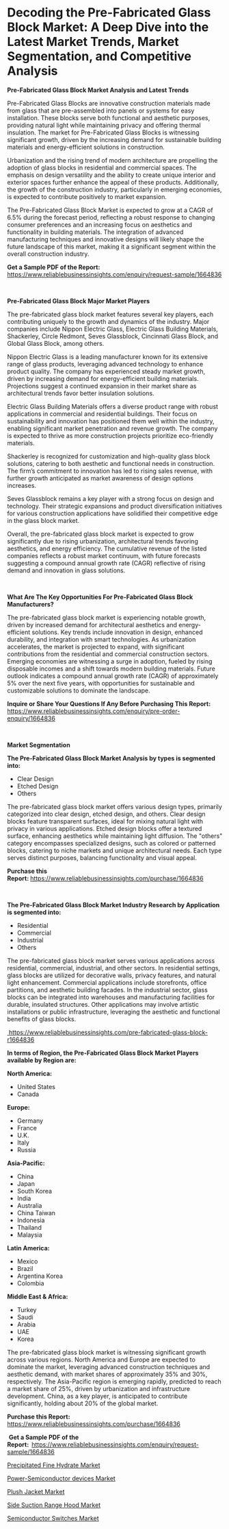 <p><h1>Decoding the Pre-Fabricated Glass Block Market: A Deep Dive into the Latest Market Trends, Market Segmentation, and Competitive Analysis</h1></p><p><strong>Pre-Fabricated Glass Block Market Analysis and Latest Trends</strong></p>
<p><p>Pre-Fabricated Glass Blocks are innovative construction materials made from glass that are pre-assembled into panels or systems for easy installation. These blocks serve both functional and aesthetic purposes, providing natural light while maintaining privacy and offering thermal insulation. The market for Pre-Fabricated Glass Blocks is witnessing significant growth, driven by the increasing demand for sustainable building materials and energy-efficient solutions in construction.</p><p>Urbanization and the rising trend of modern architecture are propelling the adoption of glass blocks in residential and commercial spaces. The emphasis on design versatility and the ability to create unique interior and exterior spaces further enhance the appeal of these products. Additionally, the growth of the construction industry, particularly in emerging economies, is expected to contribute positively to market expansion.</p><p>The Pre-Fabricated Glass Block Market is expected to grow at a CAGR of 6.5% during the forecast period, reflecting a robust response to changing consumer preferences and an increasing focus on aesthetics and functionality in building materials. The integration of advanced manufacturing techniques and innovative designs will likely shape the future landscape of this market, making it a significant segment within the overall construction industry.</p></p>
<p><strong>Get a Sample PDF of the Report:&nbsp;</strong> <a href="https://www.reliablebusinessinsights.com/enquiry/request-sample/1664836?utm_campaign=39&utm_medium=2&utm_source=Github&utm_content=ia&utm_term=29092024&utm_id=pre-fabricated-glass-block">https://www.reliablebusinessinsights.com/enquiry/request-sample/1664836</a></p>
<p>&nbsp;</p>
<p><strong>Pre-Fabricated Glass Block Major Market Players</strong></p>
<p><p>The pre-fabricated glass block market features several key players, each contributing uniquely to the growth and dynamics of the industry. Major companies include Nippon Electric Glass, Electric Glass Building Materials, Shackerley, Circle Redmont, Seves Glassblock, Cincinnati Glass Block, and Global Glass Block, among others.</p><p>Nippon Electric Glass is a leading manufacturer known for its extensive range of glass products, leveraging advanced technology to enhance product quality. The company has experienced steady market growth, driven by increasing demand for energy-efficient building materials. Projections suggest a continued expansion in their market share as architectural trends favor better insulation solutions.</p><p>Electric Glass Building Materials offers a diverse product range with robust applications in commercial and residential buildings. Their focus on sustainability and innovation has positioned them well within the industry, enabling significant market penetration and revenue growth. The company is expected to thrive as more construction projects prioritize eco-friendly materials.</p><p>Shackerley is recognized for customization and high-quality glass block solutions, catering to both aesthetic and functional needs in construction. The firm’s commitment to innovation has led to rising sales revenue, with further growth anticipated as market awareness of design options increases.</p><p>Seves Glassblock remains a key player with a strong focus on design and technology. Their strategic expansions and product diversification initiatives for various construction applications have solidified their competitive edge in the glass block market.</p><p>Overall, the pre-fabricated glass block market is expected to grow significantly due to rising urbanization, architectural trends favoring aesthetics, and energy efficiency. The cumulative revenue of the listed companies reflects a robust market continuum, with future forecasts suggesting a compound annual growth rate (CAGR) reflective of rising demand and innovation in glass solutions.</p></p>
<p>&nbsp;</p>
<p><strong>What Are The Key Opportunities For Pre-Fabricated Glass Block Manufacturers?</strong></p>
<p><p>The pre-fabricated glass block market is experiencing notable growth, driven by increased demand for architectural aesthetics and energy-efficient solutions. Key trends include innovation in design, enhanced durability, and integration with smart technologies. As urbanization accelerates, the market is projected to expand, with significant contributions from the residential and commercial construction sectors. Emerging economies are witnessing a surge in adoption, fueled by rising disposable incomes and a shift towards modern building materials. Future outlook indicates a compound annual growth rate (CAGR) of approximately 5% over the next five years, with opportunities for sustainable and customizable solutions to dominate the landscape.</p></p>
<p><strong>Inquire or Share Your Questions If Any Before Purchasing This Report:</strong> <a href="https://www.reliablebusinessinsights.com/enquiry/pre-order-enquiry/1664836?utm_campaign=39&utm_medium=2&utm_source=Github&utm_content=ia&utm_term=29092024&utm_id=pre-fabricated-glass-block">https://www.reliablebusinessinsights.com/enquiry/pre-order-enquiry/1664836</a></p>
<p>&nbsp;</p>
<p><strong>Market Segmentation</strong></p>
<p><strong>The Pre-Fabricated Glass Block Market Analysis by types is segmented into:</strong></p>
<p><ul><li>Clear Design</li><li>Etched Design</li><li>Others</li></ul></p>
<p><p>The pre-fabricated glass block market offers various design types, primarily categorized into clear design, etched design, and others. Clear design blocks feature transparent surfaces, ideal for mixing natural light with privacy in various applications. Etched design blocks offer a textured surface, enhancing aesthetics while maintaining light diffusion. The "others" category encompasses specialized designs, such as colored or patterned blocks, catering to niche markets and unique architectural needs. Each type serves distinct purposes, balancing functionality and visual appeal.</p></p>
<p><strong>Purchase this Report:&nbsp;</strong><a href="https://www.reliablebusinessinsights.com/purchase/1664836?utm_campaign=39&utm_medium=2&utm_source=Github&utm_content=ia&utm_term=29092024&utm_id=pre-fabricated-glass-block">https://www.reliablebusinessinsights.com/purchase/1664836</a></p>
<p>&nbsp;</p>
<p><strong>The Pre-Fabricated Glass Block Market Industry Research by Application is segmented into:</strong></p>
<p><ul><li>Residential</li><li>Commercial</li><li>Industrial</li><li>Others</li></ul></p>
<p><p>The pre-fabricated glass block market serves various applications across residential, commercial, industrial, and other sectors. In residential settings, glass blocks are utilized for decorative walls, privacy features, and natural light enhancement. Commercial applications include storefronts, office partitions, and aesthetic building facades. In the industrial sector, glass blocks can be integrated into warehouses and manufacturing facilities for durable, insulated structures. Other applications may involve artistic installations or public infrastructure, leveraging the aesthetic and functional benefits of glass blocks.</p></p>
<p><a href="https://www.reliablebusinessinsights.com/pre-fabricated-glass-block-r1664836?utm_campaign=39&utm_medium=2&utm_source=Github&utm_content=ia&utm_term=29092024&utm_id=pre-fabricated-glass-block">&nbsp;https://www.reliablebusinessinsights.com/pre-fabricated-glass-block-r1664836</a></p>
<p><strong>In terms of Region, the Pre-Fabricated Glass Block Market Players available by Region are:</strong></p>
<p>
    <p> <strong> North America: </strong>
        <ul>
            <li>United States</li>
            <li>Canada</li>
        </ul>
        </p> 
    <p> <strong> Europe: </strong>
        <ul>
            <li>Germany</li>
            <li>France</li>
            <li>U.K.</li>
            <li>Italy</li>
            <li>Russia</li>
        </ul>
        </p> 
    <p> <strong> Asia-Pacific: </strong>
        <ul>
            <li>China</li>
            <li>Japan</li>
            <li>South Korea</li>
            <li>India</li>
            <li>Australia</li>
            <li>China Taiwan</li>
            <li>Indonesia</li>
            <li>Thailand</li>
            <li>Malaysia</li>
        </ul>
        </p> 
    <p> <strong> Latin America: </strong>
        <ul>
            <li>Mexico</li>
            <li>Brazil</li>
            <li>Argentina Korea</li>
            <li>Colombia</li>
        </ul>
        </p> 
    <p> <strong> Middle East & Africa: </strong>
        <ul>
            <li>Turkey</li>
            <li>Saudi</li>
            <li>Arabia</li>
            <li>UAE</li>
            <li>Korea</li>
        </ul>
    </p>
    </p>
<p><p>The pre-fabricated glass block market is witnessing significant growth across various regions. North America and Europe are expected to dominate the market, leveraging advanced construction techniques and aesthetic demand, with market shares of approximately 35% and 30%, respectively. The Asia-Pacific region is emerging rapidly, predicted to reach a market share of 25%, driven by urbanization and infrastructure development. China, as a key player, is anticipated to contribute significantly, holding about 20% of the global market.</p></p>
<p><strong>Purchase this Report: </strong><a href="https://www.reliablebusinessinsights.com/purchase/1664836?utm_campaign=39&utm_medium=2&utm_source=Github&utm_content=ia&utm_term=29092024&utm_id=pre-fabricated-glass-block">https://www.reliablebusinessinsights.com/purchase/1664836</a></p>
<p>&nbsp;<strong>Get a Sample PDF of the Report:&nbsp;&nbsp;</strong><a href="https://www.reliablebusinessinsights.com/enquiry/request-sample/1664836?utm_campaign=39&utm_medium=2&utm_source=Github&utm_content=ia&utm_term=29092024&utm_id=pre-fabricated-glass-block">https://www.reliablebusinessinsights.com/enquiry/request-sample/1664836</a></p>
<p><strong></strong></p>
<p><p><a href="https://github.com/arionmp/Market-Research-Report-List-5/blob/main/precipitated-fine-hydrate-market.md?utm_campaign=39&utm_medium=2&utm_source=Github&utm_content=ia&utm_term=29092024&utm_id=pre-fabricated-glass-block">Precipitated Fine Hydrate Market</a></p><p><a href="https://github.com/ArnisaLeka575/Market-Research-Report-List-1/blob/main/power-semiconductor-devices-market.md?utm_campaign=39&utm_medium=2&utm_source=Github&utm_content=ia&utm_term=29092024&utm_id=pre-fabricated-glass-block">Power-Semiconductor devices Market</a></p><p><a href="https://www.linkedin.com/pulse/how-regions-adapting-plush-jacket-market-global-trends-overview-r74xc?utm_campaign=39&utm_medium=2&utm_source=Github&utm_content=ia&utm_term=29092024&utm_id=pre-fabricated-glass-block">Plush Jacket Market</a></p><p><a href="https://issuu.com/reportprime-2/docs/side-suction-range-hood-market-size_2c06eb08fb2a7e?utm_campaign=39&utm_medium=2&utm_source=Github&utm_content=ia&utm_term=29092024&utm_id=pre-fabricated-glass-block">Side Suction Range Hood Market</a></p><p><a href="https://issuu.com/reportprime-2/docs/semiconductor-switches-market-size-_f6c4f36d8abbdc?utm_campaign=39&utm_medium=2&utm_source=Github&utm_content=ia&utm_term=29092024&utm_id=pre-fabricated-glass-block">Semiconductor Switches Market</a></p></p>